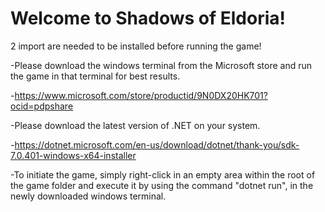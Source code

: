 ﻿# Welcome to Shadows of Eldoria!

2 import are needed to be installed before running the game!

-Please download the windows terminal from the Microsoft store and run the game in that terminal for best results.

-https://www.microsoft.com/store/productid/9N0DX20HK701?ocid=pdpshare

-Please download the latest version of .NET on your system.

-https://dotnet.microsoft.com/en-us/download/dotnet/thank-you/sdk-7.0.401-windows-x64-installer

-To initiate the game, simply right-click in an empty area within the root of the game folder and execute it by using the command "dotnet run", in the newly downloaded windows terminal.

